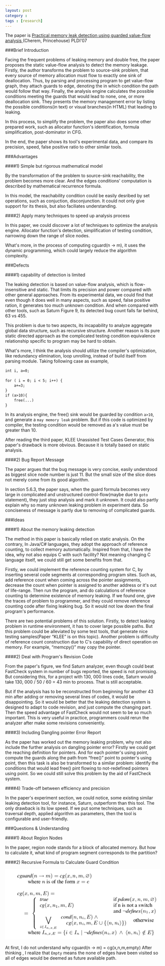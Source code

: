 ```yaml
---
layout: post
category : 
tags : [research]
---
```


The paper is [Practical memory leak detection using guarded value-flow analysis ](www.cs.cornell.edu/~rugina/papers/pldi07.pdf) (Cherem, Princehouse) PLDI'07

###Brief Introduction


Facing the frequent problems of leaking memory and double free, the paper proposes the static value-flow analysis to detect the memory leakage. Firstly, the author transforms the problem to source-sink problem, that every source of memory allocation must flow to exactly one sink of deallocation. Thus, by parsing and processing program to get value-flow graph, they attach guards to edge, denoting the in which condition the path would follow that way. Finally, the analysis engine calculates the possible conditions meeting the guards that would lead to none, one, or more deallocation sink. They presents the memory management error by listing the possible conditions(in text) or visual branches(in HTML) that leading to leaking.

In this process, to simplify the problem, the paper also does some other prepared work, such as allocator function's identification, formula simplification, post-dominator in CFG.

In the end, the paper shows its tool's experimental data, and compare its precision, speed, false positive ratio to other similar tools. 




###Advantages

####1) Simple but rigorous mathematical model

By the transformation of the problem to source-sink reachability, the problem becomes more clear. And the edges conditions' computation is described by mathematical recurrence formula. 

In this model, the reachability condition could be easily desribed by set operations, such as conjuction, disconjunction. It could not only give support for its thesis, but also faciliates understanding.

####2) Apply many techniques to speed up analysis process

In this paper, we could discover a lot of techniques to optimize the analysis engine. Allocator function's detection, simplification of testing condition, narrowing down the range of slice nodes.

What's more, in the process of computing cguard(n -> m), it uses the dynamic programming, which could largely reduce the algorithm complexity. 



###Defects

####1)  capability of detection is limited 

The leaking detection is based on value-flow analysis, which is flow-insensitive  and static. That limits its precision and power compared with other general approaches. From its experimental data, we could find that even though it does well in many aspects, such as speed, false positive ration, it generates too much unknown condition. And when compared with other tools, such as Saturn Figure 9, its detected bug count falls far behind, 63 vs 455.  

This problem is due to two aspects, its incapability to analyze aggregate global data structure, such as recursive structure. Another reason is its pure static directed approach as the complicated testing condition equivalence relationship specific to program may be hard to obtain.

What's more, I think the analysis should utilize the compiler's optimization, like redundancy elimination, loop unrolling, instead of build itself from parsing module. Taking following case as example,

	int i, a=0;

	for ( i = 0; i < 5; i++) {
		a+=3;
	}
	if (a>10){
		free(...)
	}

In its analysis engine, the free() sink would be guarded by condition `a>10`, and generate a `may memory leak` problem.
But if this code is optimized by compiler, the testing condition would be removed as a's value must be greater than 10.

After reading the third paper, KLEE Unassisted Test Cases Generator, this paper's drawback is more obvious. Because it is totally based on static analysis.


####2) Bug Report Message

The paper argues that the bug message is very concise, easily understood as biggest slice node number is just 11. But the small size of the slice  does not merely come from its good algorithm.

In section 5.6.3, the paper says, when the guard formula becomes very large in complicated and unstructured control-flow(maybe due to `goto` statement), they just stop analysis and mark it unknown. It could also partly explain why so many unknown leaking problem in experiment data. So conciseness of message is partly due to removing of complicated guards. 


###Ideas

####1) About the memory leaking detection

The method in this paper is basically relied on static analysis. On the contrary, In Java/C# languages, they adopt the approach of reference counting, to collect memory automatically. Inspired from that, I have the idea, why not also equips C with such facility? Not meaning changing C language itself, we could still get some benefits from that.

Firstly, we could implement the reference counting system for C, by inserting several  code segments at corresponding program sites. Such as, add reference count when coming across the pointer assignments, decrease the count when pointer is assigned to another address or it's out of life-range. Then run the program, and do calculations of reference counting to determine existence of memory leaking. If we found one, give the traces of problem to programmer, and they could remove reference counting code after fixing leaking bug. So it would not low down the final program's performance.

There are two potential problems of this solution. Firstly, to detect leaking problem in runtime environment, it has to cover large possible paths. But this problem could be alleviated by some test tools, that generate nice testing samples(Paper “KLEE” is on this topic). Another problem is difficulty of reference count construction due to C's capability of direct operation on memory. For example, “memcpy()” may copy the pointer.


####2) Deal with Program's Revision Code

From the paper's figure, we find Saturn analyzer, even though could beat FastCheck system in number of bugs reported, the speed is not promising. But considering this,  for a project with 130, 000 lines code, Saturn would take 130, 000 / 50 / 60 = 43 min to process. That is still acceptable. 

But if the analysis has to be reconstructed from beginning for another 43 min after adding or removing several lines of codes, it would be disappointing. So it would be better that the leaking detection system is designed to adapt to  code revision, and just compute the changing part. Then the speed advantage of FastCheck would not seem to be so much important. This is very useful in practice, programmers could rerun the analyzer after make some revisions conveniently.


####3) Including Dangling pointer Error Report

As the paper has worked out the memory leaking problem, why not also include the further analysis  on dangling pointer error? Firstly we could get the reaching definition for pointers.  And for each pointer's using point, compute the guards along the path from “free()” point to pointer's using point, then this task is also be transformed to a similar problem: identify the conditions that would lead free() pint flowing to not-redefined pointers using point. So we could still solve this problem by the aid of FastCheck system.

####4) Trade-off between efficiency and precision

In the paper's experiment section, we could notice, some existing similar leaking detection tool, for instance,  Saturn, outperform than this tool. The only drawback is its low speed. If we put some techniques, such as traversal depth, applied algorithm as parameters, then the tool is configurable and user-friendly. 



###Questions & Understanding



####1) About Region Nodes

In the paper, region node stands for a block of allocated memory. But how to calculate it, what kind of program segment corresponds to the partition? 

####2) Recursive Formula to Calculate Guard Condition

<p>
	<img src="/images/2012-09-16-1.png"/>
</p>

At first, I do not understand why cguard(n → m) = cg(x,n,m,empty)
After thinking , I realize that `Empty` means the none of edges have been visited so all of edges would be deemed as future available path.
